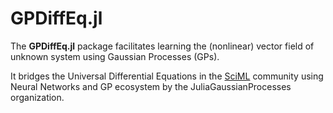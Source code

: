 # GPDiffEq.jl

The **GPDiffEq.jl** package facilitates learning the (nonlinear) vector field of unknown system using Gaussian Processes (GPs). 

It bridges the Universal Differential Equations in the [SciML](link) community using Neural Networks and GP ecosystem by the JuliaGaussianProcesses organization.
<!-- Eventually it aims to connect more broadly ... -->